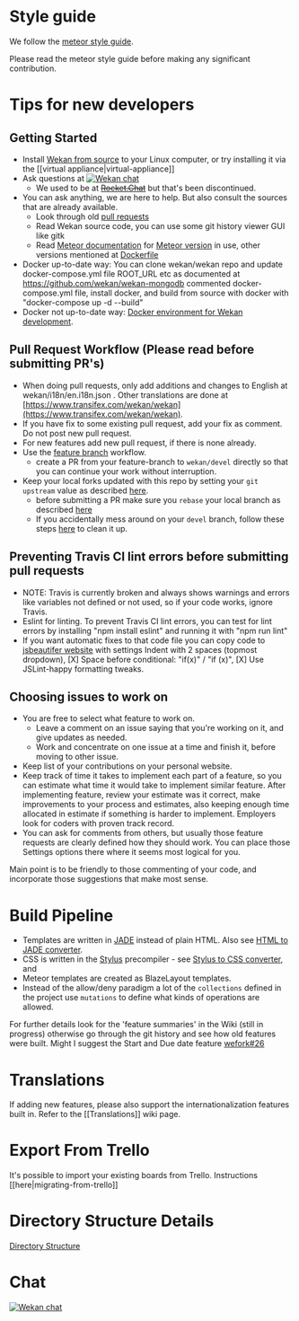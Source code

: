 # Style guide

We follow the [meteor style guide](https://guide.meteor.com/code-style.html#javascript).

Please read the meteor style guide before making any significant contribution.

# Tips for new developers

## Getting Started

- Install [Wekan from source](https://github.com/wekan/wekan/wiki/Install-and-Update#install-manually-from-source) to your Linux computer, or try installing it via the [[virtual appliance|virtual-appliance]]
- Ask questions at [![Wekan chat][vanila_badge]][vanila_chat]
  -  We used to be at ~~[Rocket.Chat][rocket_chat]~~ but that's been discontinued.
- You can ask anything, we are here to help. But also consult the sources that are already available.
  - Look through old [pull requests](https://github.com/wekan/wekan/pulls)
  - Read Wekan source code, you can use some git history viewer GUI like gitk
  - Read [Meteor documentation](https://docs.meteor.com/) for [Meteor version](https://github.com/wekan/wekan/blob/devel/.meteor/release) in use, other versions mentioned at [Dockerfile](https://github.com/wekan/wekan/blob/devel/Dockerfile)
- Docker up-to-date way: You can  clone wekan/wekan repo and update docker-compose.yml file ROOT_URL etc as documented at https://github.com/wekan/wekan-mongodb commented docker-compose.yml file, install docker, and build from source with docker with "docker-compose up -d --build"
- Docker not up-to-date way: [Docker environment for Wekan development](https://github.com/wekan/wekan-dev). 

## Pull Request Workflow (Please read before submitting PR's)

- When doing pull requests, only add additions and changes to English at wekan/i18n/en.i18n.json . Other translations are done at [https://www.transifex.com/wekan/wekan](https://www.transifex.com/wekan/wekan).
- If you have fix to some existing pull request, add your fix as comment. Do not post new pull request.
- For new features add new pull request, if there is none already.
- Use the [feature branch](https://www.atlassian.com/git/tutorials/comparing-workflows#feature-branch-workflow) workflow.
  - create a PR from your feature-branch to `wekan/devel` directly so that you can continue your work without interruption.
- Keep your local forks updated with this repo by setting your `git upstream` value as described [here](https://robots.thoughtbot.com/keeping-a-github-fork-updated).
  - before submitting a PR make sure you `rebase` your local branch as described [here](http://push.cwcon.org/learn/stay-updated#on_your_computer_routine_tasks)
  - If you accidentally mess around on your `devel` branch, follow these steps [here](http://push.cwcon.org/learn/stay-updated#oops_i_was_messing_around_on_) to clean it up.

## Preventing Travis CI lint errors before submitting pull requests

- NOTE: Travis is currently broken and always shows warnings and errors like variables not defined or not used, so if your code works, ignore Travis.
- Eslint for linting. To prevent Travis CI lint errors, you can test for lint errors by installing "npm install eslint" and running it with "npm run lint"
- If you want automatic fixes to that code file you can copy code to [jsbeautifer website](http://jsbeautifier.org) with settings Indent with 2 spaces (topmost dropdown), [X] Space before conditional: "if(x)" / "if (x)", [X] Use JSLint-happy formatting tweaks.

## Choosing issues to work on

- You are free to select what feature to work on.
  - Leave a comment on an issue saying that you're working on it, and give updates as needed.
  - Work and concentrate on one issue at a time and finish it, before moving to other issue.
- Keep list of your contributions on your personal website.
- Keep track of time it takes to implement each part of a feature, so you can estimate what time it would take to implement similar feature. After implementing feature, review your estimate was it correct, make improvements to your process and estimates, also keeping enough time allocated in estimate if something is harder to implement. Employers look for coders with proven track record.
- You can ask for comments from others, but usually those feature requests are clearly defined how they should work. You can place those Settings options there where it seems most logical for you.

Main point is to be friendly to those commenting of your code, and incorporate those suggestions that make most sense.

# Build Pipeline


- Templates are written in [JADE](https://naltatis.github.io/jade-syntax-docs/) instead of plain HTML. Also see [HTML to JADE converter](http://html2jade.org/).
- CSS is written in the [Stylus](http://stylus-lang.com/) precompiler - see [Stylus to CSS converter](https://mikethedj4.github.io/Stylus2CSS/), and
- Meteor templates are created as BlazeLayout templates.
- Instead of the allow/deny paradigm a lot of the `collections` defined in the project use `mutations` to define what kinds of operations are allowed.

For further details look for the 'feature summaries' in the Wiki (still in progress) otherwise go through the git history and see how old features were built. Might I suggest the Start and Due date feature [wefork#26](https://github.com/wefork/wekan/pull/26)

# Translations

If adding new features, please also support the internationalization features built in. Refer to the [[Translations]] wiki page. 

# Export From Trello

It's possible to import your existing boards from Trello. Instructions [[here|migrating-from-trello]]

# Directory Structure Details

[Directory Structure](https://github.com/wekan/wekan/wiki/Directory-Structure)

# Chat

[![Wekan chat][vanila_badge]][vanila_chat]


[rocket_chat]: https://chat.indie.host/channel/wekan
[vanila_badge]: https://vanila.io/img/join-chat-button2.png
[vanila_chat]: https://chat.vanila.io/channel/wekan